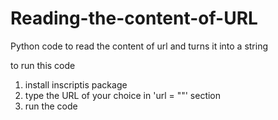 # Reading-the-content-of-URL
Python code to read the content of url and turns it into a string

to run this code
1. install inscriptis package
2. type the URL of your choice in 'url = ""' section
3. run the code
